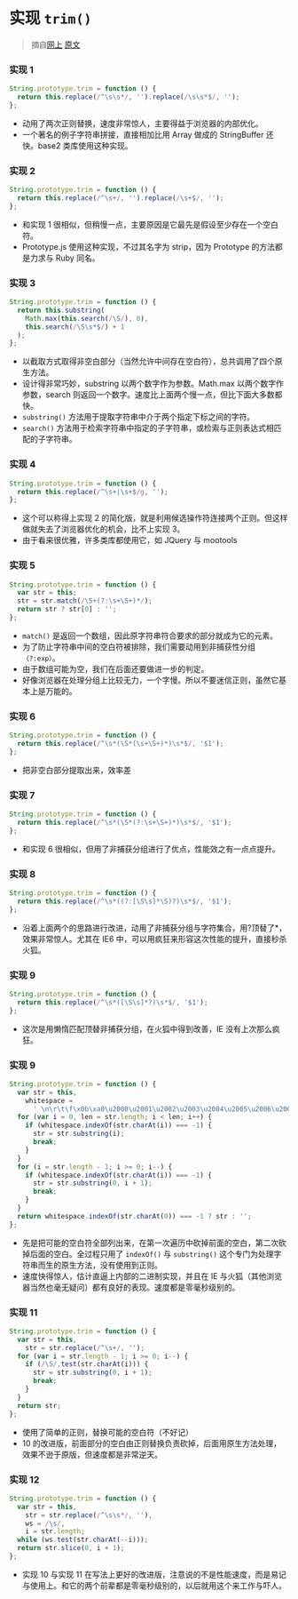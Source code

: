 # 实现 `trim()`

> 摘自[网上](https://www.cnblogs.com/rubylouvre/archive/2009/09/18/1568794.html) [原文](http://blog.stevenlevithan.com/archives/faster-trim-javascript)

### 实现 1

```js
String.prototype.trim = function () {
  return this.replace(/^\s\s*/, '').replace(/\s\s*$/, '');
};
```

- 动用了两次正则替换，速度非常惊人，主要得益于浏览器的内部优化。
- 一个著名的例子字符串拼接，直接相加比用 Array 做成的 StringBuffer 还快。base2 类库使用这种实现。

### 实现 2

```js
String.prototype.trim = function () {
  return this.replace(/^\s+/, '').replace(/\s+$/, '');
};
```

- 和实现 1 很相似，但稍慢一点，主要原因是它最先是假设至少存在一个空白符。
- Prototype.js 使用这种实现，不过其名字为 strip，因为 Prototype 的方法都是力求与 Ruby 同名。

### 实现 3

```js
String.prototype.trim = function () {
  return this.substring(
    Math.max(this.search(/\S/), 0),
    this.search(/\S\s*$/) + 1
  );
};
```

- 以截取方式取得非空白部分（当然允许中间存在空白符），总共调用了四个原生方法。
- 设计得非常巧妙，substring 以两个数字作为参数。Math.max 以两个数字作参数，search 则返回一个数字。速度比上面两个慢一点，但比下面大多数都快。
- `substring()` 方法用于提取字符串中介于两个指定下标之间的字符。
- `search()` 方法用于检索字符串中指定的子字符串，或检索与正则表达式相匹配的子字符串。

### 实现 4

```js
String.prototype.trim = function () {
  return this.replace(/^\s+|\s+$/g, '');
};
```

- 这个可以称得上实现 2 的简化版，就是利用候选操作符连接两个正则。但这样做就失去了浏览器优化的机会，比不上实现 3。
- 由于看来很优雅，许多类库都使用它，如 JQuery 与 mootools

### 实现 5

```js
String.prototype.trim = function () {
  var str = this;
  str = str.match(/\S+(?:\s+\S+)*/);
  return str ? str[0] : '';
};
```

- `match()` 是返回一个数组，因此原字符串符合要求的部分就成为它的元素。
- 为了防止字符串中间的空白符被排除，我们需要动用到非捕获性分组 `（?:exp）`。
- 由于数组可能为空，我们在后面还要做进一步的判定。
- 好像浏览器在处理分组上比较无力，一个字慢。所以不要迷信正则，虽然它基本上是万能的。

### 实现 6

```js
String.prototype.trim = function () {
  return this.replace(/^\s*(\S*(\s+\S+)*)\s*$/, '$1');
};
```

- 把非空白部分提取出来，效率差

### 实现 7

```js
String.prototype.trim = function () {
  return this.replace(/^\s*(\S*(?:\s+\S+)*)\s*$/, '$1');
};
```

- 和实现 6 很相似，但用了非捕获分组进行了优点，性能效之有一点点提升。

### 实现 8

```js
String.prototype.trim = function () {
  return this.replace(/^\s*((?:[\S\s]*\S)?)\s*$/, '$1');
};
```

- 沿着上面两个的思路进行改进，动用了非捕获分组与字符集合，用?顶替了\*，效果非常惊人。尤其在 IE6 中，可以用疯狂来形容这次性能的提升，直接秒杀火狐。

### 实现 9

```js
String.prototype.trim = function () {
  return this.replace(/^\s*([\S\s]*?)\s*$/, '$1');
};
```

- 这次是用懒惰匹配顶替非捕获分组，在火狐中得到改善，IE 没有上次那么疯狂。

### 实现 9

```js
String.prototype.trim = function () {
  var str = this,
    whitespace =
      ' \n\r\t\f\x0b\xa0\u2000\u2001\u2002\u2003\u2004\u2005\u2006\u2007\u2008\u2009\u200a\u200b\u2028\u2029\u3000';
  for (var i = 0, len = str.length; i < len; i++) {
    if (whitespace.indexOf(str.charAt(i)) === -1) {
      str = str.substring(i);
      break;
    }
  }
  for (i = str.length - 1; i >= 0; i--) {
    if (whitespace.indexOf(str.charAt(i)) === -1) {
      str = str.substring(0, i + 1);
      break;
    }
  }
  return whitespace.indexOf(str.charAt(0)) === -1 ? str : '';
};
```

- 先是把可能的空白符全部列出来，在第一次遍历中砍掉前面的空白，第二次砍掉后面的空白。全过程只用了 `indexOf()` 与 `substring()` 这个专门为处理字符串而生的原生方法，没有使用到正则。
- 速度快得惊人，估计直逼上内部的二进制实现，并且在 IE 与火狐（其他浏览器当然也毫无疑问）都有良好的表现。速度都是零毫秒级别的。

### 实现 11

```js
String.prototype.trim = function () {
  var str = this,
    str = str.replace(/^\s+/, '');
  for (var i = str.length - 1; i >= 0; i--) {
    if (/\S/.test(str.charAt(i))) {
      str = str.substring(0, i + 1);
      break;
    }
  }
  return str;
};
```

- 使用了简单的正则，替换可能的空白符（不好记）
- 10 的改进版，前面部分的空白由正则替换负责砍掉，后面用原生方法处理，效果不逊于原版，但速度都是非常逆天。

### 实现 12

```js
String.prototype.trim = function () {
  var str = this,
    str = str.replace(/^\s\s*/, ''),
    ws = /\s/,
    i = str.length;
  while (ws.test(str.charAt(--i)));
  return str.slice(0, i + 1);
};
```

- 实现 10 与实现 11 在写法上更好的改进版，注意说的不是性能速度，而是易记与使用上。和它的两个前辈都是零毫秒级别的，以后就用这个来工作与吓人。
